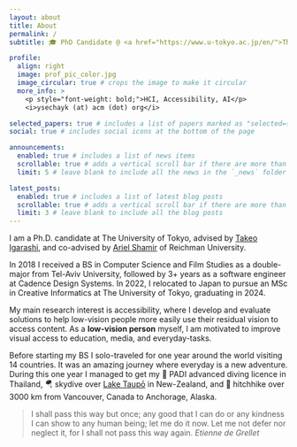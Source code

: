 ```yaml
---
layout: about
title: About
permalink: /
subtitle: 🎓 PhD Candidate @ <a href="https://www.u-tokyo.ac.jp/en/">The University of Tokyo</a>.

profile:
  align: right
  image: prof_pic_color.jpg
  image_circular: true # crops the image to make it circular
  more_info: >
    <p style="font-weight: bold;">HCI, Accessibility, AI</p>
    <i>ysechayk (at) acm (dot) org</i>

selected_papers: true # includes a list of papers marked as "selected={true}"
social: true # includes social icons at the bottom of the page

announcements:
  enabled: true # includes a list of news items
  scrollable: true # adds a vertical scroll bar if there are more than 3 news items
  limit: 5 # leave blank to include all the news in the `_news` folder

latest_posts:
  enabled: true # includes a list of latest blog posts
  scrollable: true # adds a vertical scroll bar if there are more than 3 new posts items
  limit: 3 # leave blank to include all the blog posts
---
```


I am a Ph.D. candidate at The University of Tokyo, advised by [Takeo Igarashi](http://www-ui.is.s.u-tokyo.ac.jp/~takeo/), and co-advised by [Ariel Shamir](https://faculty.runi.ac.il/arik/site/index.asp) of Reichman University.

In 2018 I received a BS in Computer Science and Film Studies as a double-major from Tel-Aviv University, followed by 3+ years as a software engineer at Cadence Design Systems. In 2022, I relocated to Japan to pursue an MSc in Creative Informatics at The University of Tokyo, graduating in 2024.

My main research interest is accessibility, where I develop and evaluate solutions to help low-vision people more easily use their residual vision to access content. As a **low-vision person** myself, I am motivated to improve visual access to education, media, and everyday-tasks.

Before starting my BS I solo-traveled for one year around the world visiting 14 countries. It was an amazing journey where everyday is a new adventure. During this one year I managed to get my 🥽 PADI advanced diving licence in Thailand, 🪂 skydive over [Lake Taupō](https://en.wikipedia.org/wiki/Lake_Taup%C5%8D) in New-Zealand, and 🚗 hitchhike over 3000 km from Vancouver, Canada to Anchorage, Alaska.

<blockquote class="stylish-quote">
  I shall pass this way but once; any good that I can do or any kindness I can show to any human being; let me do it now. Let me not defer nor neglect it, for I shall not pass this way again.
<cite>Etienne de Grellet</cite>
</blockquote>
